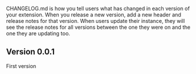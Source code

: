 CHANGELOG.md is how you tell users what has changed in each version of your extension.
When you release a new version, add a new header and release notes for that version.
When users update their instance, they will see the release notes for all versions
between the one they were on and the one they are updating too.

## Version 0.0.1
First version